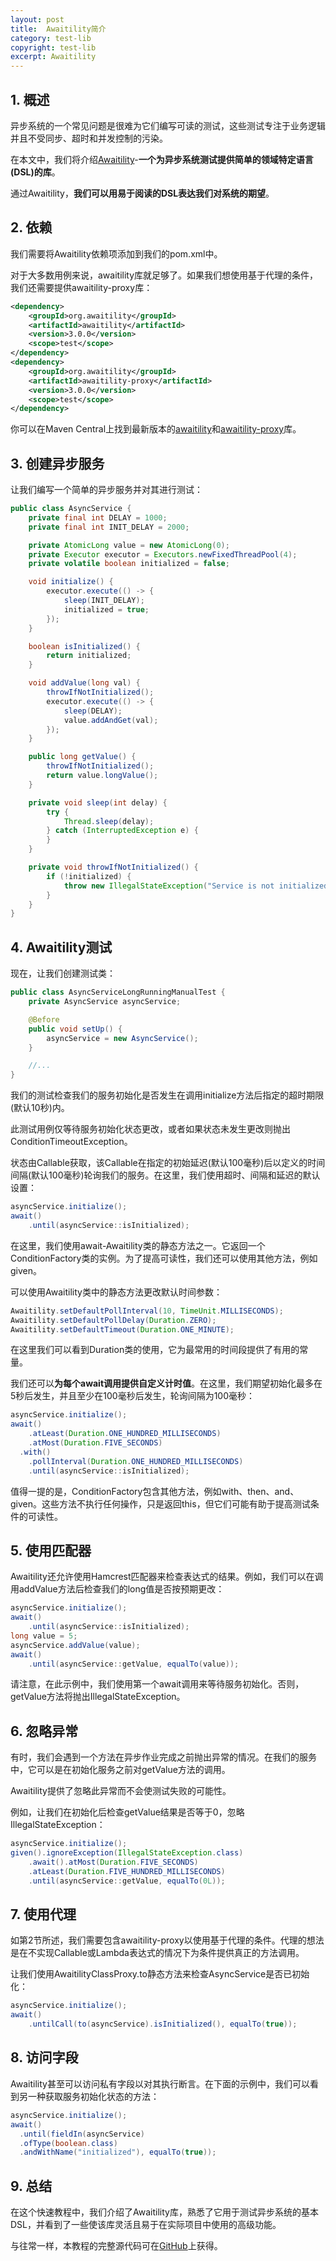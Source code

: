```yaml
---
layout: post
title:  Awaitility简介
category: test-lib
copyright: test-lib
excerpt: Awaitility
---
```


## 1. 概述

异步系统的一个常见问题是很难为它们编写可读的测试，这些测试专注于业务逻辑并且不受同步、超时和并发控制的污染。

在本文中，我们将介绍[Awaitility](http://www.awaitility.org/)-**一个为异步系统测试提供简单的领域特定语言(DSL)的库**。

通过Awaitility，**我们可以用易于阅读的DSL表达我们对系统的期望**。

## 2. 依赖

我们需要将Awaitility依赖项添加到我们的pom.xml中。

对于大多数用例来说，awaitility库就足够了。如果我们想使用基于代理的条件，我们还需要提供awaitility-proxy库：

```xml
<dependency>
    <groupId>org.awaitility</groupId>
    <artifactId>awaitility</artifactId>
    <version>3.0.0</version>
    <scope>test</scope>
</dependency>
<dependency>
    <groupId>org.awaitility</groupId>
    <artifactId>awaitility-proxy</artifactId>
    <version>3.0.0</version>
    <scope>test</scope>
</dependency>
```

你可以在Maven Central上找到最新版本的[awaitility](https://central.sonatype.com/artifact/org.awaitility/awaitility/4.2.0)和[awaitility-proxy](https://central.sonatype.com/artifact/org.awaitility/awaitility-proxy/3.1.6)库。

## 3. 创建异步服务

让我们编写一个简单的异步服务并对其进行测试：

```java
public class AsyncService {
    private final int DELAY = 1000;
    private final int INIT_DELAY = 2000;

    private AtomicLong value = new AtomicLong(0);
    private Executor executor = Executors.newFixedThreadPool(4);
    private volatile boolean initialized = false;

    void initialize() {
        executor.execute(() -> {
            sleep(INIT_DELAY);
            initialized = true;
        });
    }

    boolean isInitialized() {
        return initialized;
    }

    void addValue(long val) {
        throwIfNotInitialized();
        executor.execute(() -> {
            sleep(DELAY);
            value.addAndGet(val);
        });
    }

    public long getValue() {
        throwIfNotInitialized();
        return value.longValue();
    }

    private void sleep(int delay) {
        try {
            Thread.sleep(delay);
        } catch (InterruptedException e) {
        }
    }

    private void throwIfNotInitialized() {
        if (!initialized) {
            throw new IllegalStateException("Service is not initialized");
        }
    }
}
```

## 4. Awaitility测试

现在，让我们创建测试类：

```java
public class AsyncServiceLongRunningManualTest {
    private AsyncService asyncService;

    @Before
    public void setUp() {
        asyncService = new AsyncService();
    }

    //...
}
```

我们的测试检查我们的服务初始化是否发生在调用initialize方法后指定的超时期限(默认10秒)内。

此测试用例仅等待服务初始化状态更改，或者如果状态未发生更改则抛出ConditionTimeoutException。

状态由Callable获取，该Callable在指定的初始延迟(默认100毫秒)后以定义的时间间隔(默认100毫秒)轮询我们的服务。在这里，我们使用超时、间隔和延迟的默认设置：

```java
asyncService.initialize();
await()
    .until(asyncService::isInitialized);
```

在这里，我们使用await-Awaitility类的静态方法之一。它返回一个ConditionFactory类的实例。为了提高可读性，我们还可以使用其他方法，例如given。

可以使用Awaitility类中的静态方法更改默认时间参数：

```java
Awaitility.setDefaultPollInterval(10, TimeUnit.MILLISECONDS);
Awaitility.setDefaultPollDelay(Duration.ZERO);
Awaitility.setDefaultTimeout(Duration.ONE_MINUTE);
```

在这里我们可以看到Duration类的使用，它为最常用的时间段提供了有用的常量。

我们还可以**为每个await调用提供自定义计时值**。在这里，我们期望初始化最多在5秒后发生，并且至少在100毫秒后发生，轮询间隔为100毫秒：

```java
asyncService.initialize();
await()
    .atLeast(Duration.ONE_HUNDRED_MILLISECONDS)
    .atMost(Duration.FIVE_SECONDS)
  .with()
    .pollInterval(Duration.ONE_HUNDRED_MILLISECONDS)
    .until(asyncService::isInitialized);
```

值得一提的是，ConditionFactory包含其他方法，例如with、then、and、given。这些方法不执行任何操作，只是返回this，但它们可能有助于提高测试条件的可读性。

## 5. 使用匹配器

Awaitility还允许使用Hamcrest匹配器来检查表达式的结果。例如，我们可以在调用addValue方法后检查我们的long值是否按预期更改：

```java
asyncService.initialize();
await()
    .until(asyncService::isInitialized);
long value = 5;
asyncService.addValue(value);
await()
    .until(asyncService::getValue, equalTo(value));
```

请注意，在此示例中，我们使用第一个await调用来等待服务初始化。否则，getValue方法将抛出IllegalStateException。

## 6. 忽略异常

有时，我们会遇到一个方法在异步作业完成之前抛出异常的情况。在我们的服务中，它可以是在初始化服务之前对getValue方法的调用。

Awaitility提供了忽略此异常而不会使测试失败的可能性。

例如，让我们在初始化后检查getValue结果是否等于0，忽略IllegalStateException：

```java
asyncService.initialize();
given().ignoreException(IllegalStateException.class)
    .await().atMost(Duration.FIVE_SECONDS)
    .atLeast(Duration.FIVE_HUNDRED_MILLISECONDS)
    .until(asyncService::getValue, equalTo(0L));
```

## 7. 使用代理

如第2节所述，我们需要包含awaitility-proxy以使用基于代理的条件。代理的想法是在不实现Callable或Lambda表达式的情况下为条件提供真正的方法调用。

让我们使用AwaitilityClassProxy.to静态方法来检查AsyncService是否已初始化：

```java
asyncService.initialize();
await()
    .untilCall(to(asyncService).isInitialized(), equalTo(true));
```

## 8. 访问字段

Awaitility甚至可以访问私有字段以对其执行断言。在下面的示例中，我们可以看到另一种获取服务初始化状态的方法：

```java
asyncService.initialize();
await()
  .until(fieldIn(asyncService)
  .ofType(boolean.class)
  .andWithName("initialized"), equalTo(true));
```

## 9. 总结

在这个快速教程中，我们介绍了Awaitility库，熟悉了它用于测试异步系统的基本DSL，并看到了一些使该库灵活且易于在实际项目中使用的高级功能。

与往常一样，本教程的完整源代码可在[GitHub](https://github.com/tuyucheng7/taketoday-tutorial4j/tree/master/software.test/testing-libraries-2)上获得。